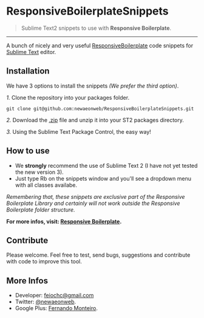 # ResponsiveBoilerplateSnippets


> Sublime Text2 snippets to use with **Responsive Boilerplate**.

---

A bunch of nicely and very useful [ResponsiveBoilerplate](http://www.responsiveboilerplate/) code snippets for [Sublime Text](http://sublimetext.com) editor.

## Installation

We have 3 options to install the snippets _(We prefer the third option)_.

*1.*  Clone the repository into your packages folder.

    git clone git@github.com:newaeonweb/ResponsiveBoilerplateSnippets.git

*2.*  Download the [.zip](https://github.com/newaeonweb/ResponsiveBoilerplateSnippets/archive/master.zip) file and unzip it into your ST2 packages directory.

*3.*  Using the Sublime Text Package Control, the easy way!

## How to use

- We **strongly** recommend the use of Sublime Text 2 (I have not yet tested the new version 3).
- Just type Rb on the snippets window and you'll see a dropdown menu with all classes availabe.

_Remembering that, these snippets are exclusive part of the Responsive Boilerplate Library and certainly will not work outside the Responsive Boilerplate folder structure._

**For more infos, visit: [Responsive Boilerplate](http:www.responsiveboilerplate.com).**

## Contribute

Please welcome. Feel free to test, send bugs, suggestions and contribute with code to improve this tool.

## More Infos

- Developer: feiochc@gmail.com
- Twitter: [@newaeonweb](https://twitter.com/@newaeonweb).
- Google Plus: [Fernando Monteiro](https://plus.google.com/102311871192373469721/posts).
